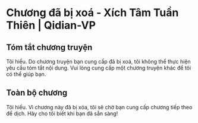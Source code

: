 # Chương đã bị xoá - Xích Tâm Tuần Thiên | Qidian-VP

## Tóm tắt chương truyện

Tôi hiểu. Do chương truyện bạn cung cấp đã bị xoá, tôi không thể thực hiện yêu cầu tóm tắt nội dung. Vui lòng cung cấp một chương truyện khác để tôi có thể giúp bạn.

## Toàn bộ chương

Tôi hiểu. Vì chương này đã bị xóa, tôi sẽ chờ bạn cung cấp chương tiếp theo để dịch. Hãy cho tôi biết khi bạn đã sẵn sàng!